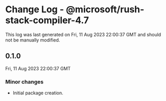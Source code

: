 # Change Log - @microsoft/rush-stack-compiler-4.7

This log was last generated on Fri, 11 Aug 2023 22:00:37 GMT and should not be manually modified.

## 0.1.0
Fri, 11 Aug 2023 22:00:37 GMT

### Minor changes

- Initial package creation.

